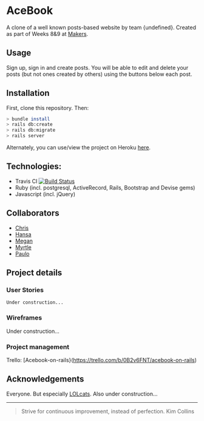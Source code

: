# AceBook  

A clone of a well known posts-based website by team {undefined}. Created as part of Weeks 8&9 at [Makers](https://makers.tech/).

## Usage
Sign up, sign in and create posts. You will be able to edit and delete your posts (but not ones created by others) using the buttons below each post.

## Installation
First, clone this repository. Then:
```bash
> bundle install
> rails db:create
> rails db:migrate
> rails server
```

Alternately, you can use/view the project on Heroku [here](#nowhere).

## Technologies:
- Travis CI   [![Build Status](https://travis-ci.org/Megscode/acebook_undefined.svg?branch=master)](https://travis-ci.org/Megscode/acebook_undefined)
- Ruby
  (incl. postgresql, ActiveRecord, Rails, Bootstrap and Devise gems)
- Javascript
  (incl. jQuery)

## Collaborators
* [Chris](https://github.com/saidbyced)
* [Hansa](https://github.com/hansa-lallu)
* [Megan](https://github.com/Megscode)
* [Myrtle](https://github.com/Mrtly)
* [Paulo](https://github.com/Pazoia)

## Project details

### User Stories
```
Under construction...
```

### Wireframes
Under construction...

### Project management
Trello: [Acebook-on-rails}(https://trello.com/b/0B2v6FNT/acebook-on-rails)

## Acknowledgements
Everyone. But especially [LOLcats](http://www.lolcats.com/).
Also under construction...

---

> Strive for continuous improvement, instead of perfection.
>                                                Kim Collins

